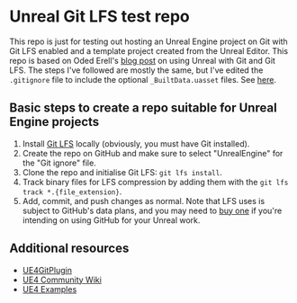 # Unreal Git LFS test repo

This repo is just for testing out hosting an Unreal Engine project on Git with Git LFS enabled and a template project created from the Unreal Editor. This repo is based on Oded Erell's [blog post](https://odederell3d.blog/2020/04/22/unreal-engine-4-github-first-steps/) on using Unreal with Git and Git LFS. The steps I've followed are mostly the same, but I've edited the `.gitignore` file to include the optional `_BuiltData.uasset` files. See [here](https://community.gamedev.tv/t/failed-to-load-builtdata/119307).

## Basic steps to create a repo suitable for Unreal Engine projects

1. Install [Git LFS](https://git-lfs.github.com/) locally (obviously, you must have Git installed).
2. Create the repo on GitHub and make sure to select "UnrealEngine" for the "Git ignore" file.
3. Clone the repo and initialise Git LFS: `git lfs install`.
4. Track binary files for LFS compression by adding them with the `git lfs track *.{file_extension}`.
5. Add, commit, and push changes as normal. Note that LFS uses is subject to GitHub's data plans, and you may need to [buy one](https://github.com/account/billing/data/upgrade?packs=1) if you're intending on using GitHub for your Unreal work.

## Additional resources

* [UE4GitPlugin](https://github.com/ProjectBorealis/UE4GitPlugin)
* [UE4 Community Wiki](https://ue4community.wiki/)
* [UE4 Examples](https://github.com/drichardson/UE4Examples)
